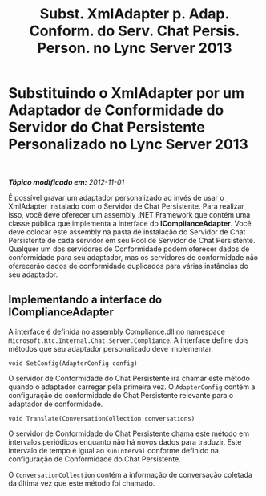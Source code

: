 ﻿---
title: "Subst. XmlAdapter p. Adap. Conform. do Serv. Chat Persis. Person. no Lync Server 2013"
TOCTitle: "Subst. XmlAdapter p. Adap. Conform. do Serv. Chat Persis. Person. no Lync Server 2013"
ms:assetid: 2cb70db2-663f-40a6-abcf-89ea7d4a8b65
ms:mtpsurl: https://technet.microsoft.com/pt-br/library/JJ680106(v=OCS.15)
ms:contentKeyID: 49886153
ms.date: 05/19/2016
mtps_version: v=OCS.15
ms.translationtype: HT
---

# Substituindo o XmlAdapter por um Adaptador de Conformidade do Servidor do Chat Persistente Personalizado no Lync Server 2013

 

_**Tópico modificado em:** 2012-11-01_

É possível gravar um adaptador personalizado ao invés de usar o XmlAdapter instalado com o Servidor de Chat Persistente. Para realizar isso, você deve oferecer um assembly .NET Framework que contém uma classe pública que implementa a interface do **IComplianceAdapter**. Você deve colocar este assembly na pasta de instalação do Servidor de Chat Persistente de cada servidor em seu Pool de Servidor de Chat Persistente. Qualquer um dos servidores de Conformidade podem oferecer dados de conformidade para seu adaptador, mas os servidores de conformidade não oferecerão dados de conformidade duplicados para várias instâncias do seu adaptador.

## Implementando a interface do IComplianceAdapter

A interface é definida no assembly Compliance.dll no namespace `Microsoft.Rtc.Internal.Chat.Server.Compliance`. A interface define dois métodos que seu adaptador personalizado deve implementar.

    void SetConfig(AdapterConfig config)

O servidor de Conformidade do Chat Persistente irá chamar este método quando o adaptador carregar pela primeira vez. O `AdapterConfig` contém a configuração de conformidade do Chat Persistente relevante para o adaptador de conformidade.

    void Translate(ConversationCollection conversations)

O servidor de Conformidade do Chat Persistente chama este método em intervalos periódicos enquanto não há novos dados para traduzir. Este intervalo de tempo é igual ao `RunInterval` conforme definido na configuração de Conformidade do Chat Persistente.

O `ConversationCollection` contém a informação de conversação coletada da última vez que este método foi chamado.

